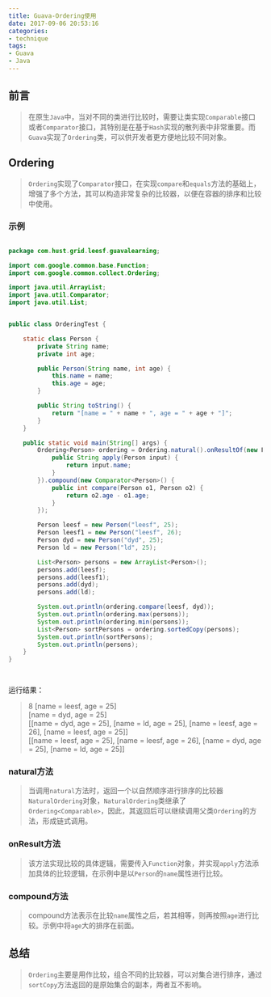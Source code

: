 ```yaml
---
title: Guava-Ordering使用
date: 2017-09-06 20:53:16
categories:
- technique
tags:
- Guava
- Java
---
```


## 前言
> 在原生`Java`中，当对不同的类进行比较时，需要让类实现`Comparable`接口或者`Comparator`接口，其特别是在基于`Hash`实现的散列表中非常重要。而`Guava`实现了`Ordering`类，可以供开发者更方便地比较不同对象。

## Ordering

> `Ordering`实现了`Comparator`接口，在实现`compare`和`equals`方法的基础上，增强了多个方法，其可以构造非常复杂的比较器，以便在容器的排序和比较中使用。

### 示例

```java

package com.hust.grid.leesf.guavalearning;

import com.google.common.base.Function;
import com.google.common.collect.Ordering;

import java.util.ArrayList;
import java.util.Comparator;
import java.util.List;


public class OrderingTest {

    static class Person {
        private String name;
        private int age;

        public Person(String name, int age) {
            this.name = name;
            this.age = age;
        }

        public String toString() {
            return "[name = " + name + ", age = " + age + "]";
        }
    }

    public static void main(String[] args) {
        Ordering<Person> ordering = Ordering.natural().onResultOf(new Function<Person, Comparable>() {
            public String apply(Person input) {
                return input.name;
            }
        }).compound(new Comparator<Person>() {
            public int compare(Person o1, Person o2) {
                return o2.age - o1.age;
            }
        });

        Person leesf = new Person("leesf", 25);
        Person leesf1 = new Person("leesf", 26);
        Person dyd = new Person("dyd", 25);
        Person ld = new Person("ld", 25);

        List<Person> persons = new ArrayList<Person>();
        persons.add(leesf);
        persons.add(leesf1);
        persons.add(dyd);
        persons.add(ld);

        System.out.println(ordering.compare(leesf, dyd));
        System.out.println(ordering.max(persons));
        System.out.println(ordering.min(persons));
        List<Person> sortPersons = ordering.sortedCopy(persons);
        System.out.println(sortPersons);
        System.out.println(persons);
    }
}




```

运行结果：


> 8
[name = leesf, age = 25]  
[name = dyd, age = 25]  
[[name = dyd, age = 25], [name = ld, age = 25], [name = leesf, age = 26], [name = leesf, age = 25]]  
[[name = leesf, age = 25], [name = leesf, age = 26], [name = dyd, age = 25], [name = ld, age = 25]]

### natural方法

> 当调用`natural`方法时，返回一个以自然顺序进行排序的比较器`NaturalOrdering`对象，`NaturalOrdering`类继承了`Ordering<Comparable>`，因此，其返回后可以继续调用父类`Ordering`的方法，形成链式调用。

### onResult方法

> 该方法实现比较的具体逻辑，需要传入`Function`对象，并实现`apply`方法添加具体的比较逻辑，在示例中是以`Person`的`name`属性进行比较。

### compound方法

> compound方法表示在比较`name`属性之后，若其相等，则再按照`age`进行比较。示例中将`age`大的排序在前面。

## 总结

> `Ordering`主要是用作比较，组合不同的比较器，可以对集合进行排序，通过`sortCopy`方法返回的是原始集合的副本，两者互不影响。